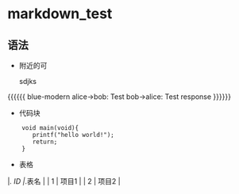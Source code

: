 markdown_test
=============
语法
------
* 附近的可

    sdjks 
   
{{{{{{ blue-modern
  alice->bob: Test
  bob->alice: Test response
}}}}}}


* 代码块
```
    void main(void){
       printf("hello world!");
       return;
    }
```

* 表格

|_. ID |_.表名 |
| 1 | 项目1 |
| 2 | 项目2 |
